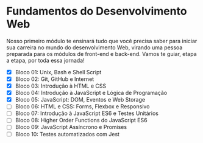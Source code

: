 
# Fundamentos do Desenvolvimento Web
 Nosso primeiro módulo te ensinará tudo que você precisa saber para iniciar sua carreira no mundo do desenvolvimento Web, virando uma pessoa preparada para os módulos de front-end e back-end. Vamos te guiar, etapa a etapa, por toda essa jornada!
    
- [X] Bloco 01: Unix, Bash e Shell Script
- [X] Bloco 02: Git, GitHub e Internet
- [X] Bloco 03: Introdução à HTML e CSS
- [X] Bloco 04: Introdução à JavaScript e Lógica de Programação
- [X] Bloco 05: JavaScript: DOM, Eventos e Web Storage
- [ ] Bloco 06: HTML e CSS: Forms, Flexbox e Responsivo
- [ ] Bloco 07: Introdução à JavaScript ES6 e Testes Unitários
- [ ] Bloco 08: Higher Order Functions do JavaScript ES6
- [ ] Bloco 09: JavaScript Assíncrono e Promises
- [ ] Bloco 10: Testes automatizados com Jest

